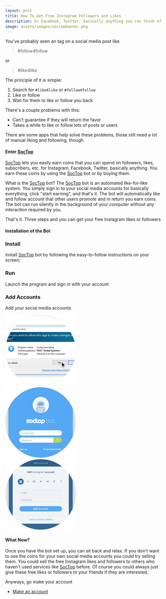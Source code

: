 ```yaml
---
layout: post
title: How To Get Free Instagram Followers and Likes
description: Or Facebook, Twitter, basically anything you can think of
image: assets/images/soctopbanner.png
---
```


You've probably seen an tag on a social media post like <blockquote>#follow4follow</blockquote> or <blockquote>#like4like</blockquote>

The principle of it is simple:
<ol>
	<li>Search for <code>#like4like</code> or <code>#follow4follow</code></li>
	<li>Like or follow</li>
	<li>Wait for them to like or follow you back</li>
</ol>

There's a couple problems with this:
<ul>
	<li>Can't guarantee if they will return the favor</li>
	<li>Takes a while to like or follow lots of posts or users</li>
</ul>

There are some apps that help solve these problems, those still need a lot of manual liking and following, though.

<h4>Enter <a href="https://soctop.net/com?t=UhYh6at2">SocTop</a></h4>

<a href="https://soctop.net/com?t=UhYh6at2">SocTop</a> lets you easily earn coins that you can spend on followers, likes, subscribers, etc. for Instagram, Facebook, Twitter, basically anything. You earn these coins by using the <a href="https://soctop.net/com?t=UhYh6at2">SocTop</a> bot or by buying them.

What is the <a href="https://soctop.net/com?t=UhYh6at2">SocTop</a> bot? The <a href="https://soctop.net/com?t=UhYh6at2">SocTop</a> bot is an automated like-for-like system. You simply sign in to your social media accounts for basically everything, click "start earning", and that's it. The bot will automatically like and follow account that other users promote and in return you earn coins. The bot can run silently in the background of your computer without any interaction required by you.

That's it. Three steps and you can get your free Instagram likes or followers

<h4>Installation of the Bot</h4>
<div class="4u 12u$(medium)">
<h3>Install</h3>
<p>Install <a href="https://soctop.net/com?t=UhYh6at2">SocTop</a> bot by following the easy-to-follow instructions on your screen;</p>
</div>
<div class="4u 12u$(medium)">
<h3>Run</h3>
<p>Launch the program and sign in with your account</p>
</div>
<div class="4u$ 12u$(medium)">
<h3>Add Accounts</h3>
<p>Add your social media accounts</p>
</div>
<div class="box alt">
<div class="row 50% uniform">
<div class="4u"><span class="image fit"><img src="assets/images/bot-downloaded-1.png" alt="" /></span></div>
<div class="4u"><span class="image fit"><img src="assets/images/bot-downloaded-2.png" alt="" /></span></div>
<div class="4u$"><span class="image fit"><img src="assets/images/bot-downloaded-3.png" alt="" /></span></div>
</div>
</div>

<h4>What Now?</h4>
Once you have the bot set up, you can sit back and relax. If you don't want to use the coins for your own social media accounts you could try selling them. You could sell the free Instagram likes and followers to others who haven't used services like <a href="https://soctop.net/com?t=UhYh6at2">SocTop</a> before. Of course you could always just give these free likes or followers to your friends if they are interested.

Anyways, go make your account
<ul class="actions fit">
	<li><a href="https://soctop.net/com?t=UhYh6at2" class="button special icon fa-external-link">Make an account</a></li>
</ul>

